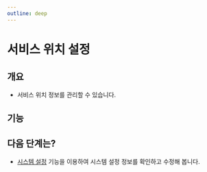 ```yaml
---
outline: deep
---
```


# 서비스 위치 설정

## 개요
- 서비스 위치 정보를 관리할 수 있습니다.

## 기능


## 다음 단계는?
- [시스템 설정](./system-settings) 기능을 이용하여 시스템 설정 정보를 확인하고 수정해 봅니다.

